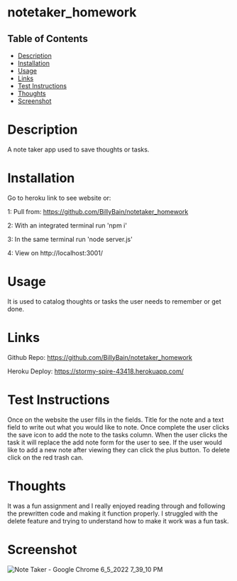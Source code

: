 # notetaker_homework

## Table of Contents
- [Description](#description)
- [Installation](#installation)
- [Usage](#usage)
- [Links](#links)
- [Test Instructions](#test_instructions)
- [Thoughts](#thoughts)
- [Screenshot](#screenshot)

# Description
A note taker app used to save thoughts or tasks.

# Installation
Go to heroku link to see website or:

1: Pull from: https://github.com/BillyBain/notetaker_homework

2: With an integrated terminal run 'npm i' 

3: In the same terminal run 'node server.js'

4: View on http://localhost:3001/

# Usage
It is used to catalog thoughts or tasks the user needs to remember or get done.

# Links
Github Repo: https://github.com/BillyBain/notetaker_homework

Heroku Deploy: https://stormy-spire-43418.herokuapp.com/

# Test Instructions
Once on the website the user fills in the fields. Title for the note and a text field to write out what you would like to note. Once complete the user clicks the save icon to add the note to the tasks column. When the user clicks the task it will replace the add note form for the user to see. If the user would like to add a new note after viewing they can click the plus button. To delete click on the red trash can.

# Thoughts
It was a fun assignment and I really enjoyed reading through and following the prewritten code and making it function properly. I struggled with the delete feature and trying to understand how to make it work was a fun task.

# Screenshot
![Note Taker - Google Chrome 6_5_2022 7_39_10 PM](https://user-images.githubusercontent.com/100814286/172075327-a8f92e1f-1ec9-402b-a4f8-6062693ec9ae.png)
